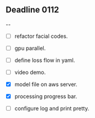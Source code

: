 ## Deadline 0112
-- 
- [ ] refactor facial codes.

- [ ] gpu parallel.

- [ ] define loss flow in yaml.

- [ ] video demo.

- [x] model file on aws server.

- [x] processing progress bar.

- [ ] configure log and print pretty.

